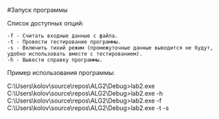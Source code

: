 #Запуск программы

Список доступных опций:

	-f - Считать входные данные с файла.
	-t - Провести тестирование программы.
	-s - Включить тихий режим (промежуточные данные выводится не будут, удобно использовать вместе с тестированием).
	-h - Вывести справку программы.
	
Пример использования программы:

C:\Users\kolov\source\repos\ALG2\Debug>lab2.exe
C:\Users\kolov\source\repos\ALG2\Debug>lab2.exe -h
C:\Users\kolov\source\repos\ALG2\Debug>lab2.exe -f
C:\Users\kolov\source\repos\ALG2\Debug>lab2.exe -t -s